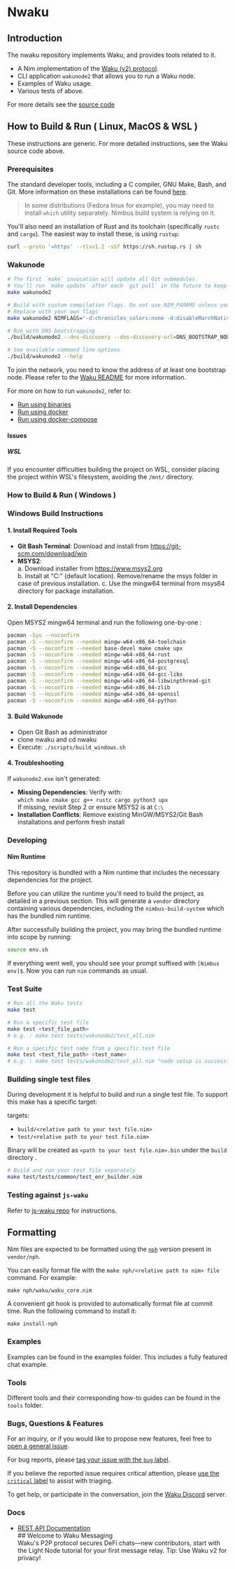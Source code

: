 # Nwaku

## Introduction

The nwaku repository implements Waku, and provides tools related to it.

- A Nim implementation of the [Waku (v2) protocol](https://specs.vac.dev/specs/waku/v2/waku-v2.html).
- CLI application `wakunode2` that allows you to run a Waku node.
- Examples of Waku usage.
- Various tests of above.

For more details see the [source code](waku/README.md)

## How to Build & Run ( Linux, MacOS & WSL )

These instructions are generic. For more detailed instructions, see the Waku source code above.

### Prerequisites

The standard developer tools, including a C compiler, GNU Make, Bash, and Git. More information on these installations can be found [here](https://docs.waku.org/guides/nwaku/build-source#install-dependencies).

> In some distributions (Fedora linux for example), you may need to install `which` utility separately. Nimbus build system is relying on it.

You'll also need an installation of Rust and its toolchain (specifically `rustc` and `cargo`).
The easiest way to install these, is using `rustup`:

```bash
curl --proto '=https' --tlsv1.2 -sSf https://sh.rustup.rs | sh
```

### Wakunode

```bash
# The first `make` invocation will update all Git submodules.
# You'll run `make update` after each `git pull` in the future to keep those submodules updated.
make wakunode2

# Build with custom compilation flags. Do not use NIM_PARAMS unless you know what you are doing.
# Replace with your own flags
make wakunode2 NIMFLAGS="-d:chronicles_colors:none -d:disableMarchNative"

# Run with DNS bootstrapping
./build/wakunode2 --dns-discovery --dns-discovery-url=DNS_BOOTSTRAP_NODE_URL

# See available command line options
./build/wakunode2 --help
```
To join the network, you need to know the address of at least one bootstrap node.
Please refer to the [Waku README](https://github.com/waku-org/nwaku/blob/master/waku/README.md) for more information.

For more on how to run `wakunode2`, refer to:
- [Run using binaries](https://docs.waku.org/guides/nwaku/build-source)
- [Run using docker](https://docs.waku.org/guides/nwaku/run-docker)
- [Run using docker-compose](https://docs.waku.org/guides/nwaku/run-docker-compose)

#### Issues
##### WSL
If you encounter difficulties building the project on WSL, consider placing the project within WSL's filesystem, avoiding the `/mnt/` directory.

### How to Build & Run ( Windows )

### Windows Build Instructions

#### 1. Install Required Tools
- **Git Bash Terminal**: Download and install from https://git-scm.com/download/win  
- **MSYS2**:  
  a. Download installer from https://www.msys2.org  
  b. Install at "C:\" (default location). Remove/rename the msys folder in case of previous installation.
  c. Use the mingw64 terminal from msys64 directory for package installation.

#### 2. Install Dependencies
Open MSYS2 mingw64 terminal and run the following one-by-one :
```bash
pacman -Syu --noconfirm  
pacman -S --noconfirm --needed mingw-w64-x86_64-toolchain  
pacman -S --noconfirm --needed base-devel make cmake upx  
pacman -S --noconfirm --needed mingw-w64-x86_64-rust  
pacman -S --noconfirm --needed mingw-w64-x86_64-postgresql  
pacman -S --noconfirm --needed mingw-w64-x86_64-gcc  
pacman -S --noconfirm --needed mingw-w64-x86_64-gcc-libs  
pacman -S --noconfirm --needed mingw-w64-x86_64-libwinpthread-git  
pacman -S --noconfirm --needed mingw-w64-x86_64-zlib  
pacman -S --noconfirm --needed mingw-w64-x86_64-openssl  
pacman -S --noconfirm --needed mingw-w64-x86_64-python
```

#### 3. Build Wakunode
- Open Git Bash as administrator  
- clone nwaku and cd nwaku
- Execute: `./scripts/build_windows.sh`

#### 4. Troubleshooting
If `wakunode2.exe` isn't generated:  
- **Missing Dependencies**: Verify with:  
  `which make cmake gcc g++ rustc cargo python3 upx`  
  If missing, revisit Step 2 or ensure MSYS2 is at `C:\`  
- **Installation Conflicts**: Remove existing MinGW/MSYS2/Git Bash installations and perform fresh install

### Developing

#### Nim Runtime
This repository is bundled with a Nim runtime that includes the necessary dependencies for the project.

Before you can utilize the runtime you'll need to build the project, as detailed in a previous section.
This will generate a `vendor` directory containing various dependencies, including the `nimbus-build-system` which has the bundled nim runtime.

After successfully building the project, you may bring the bundled runtime into scope by running:
```bash
source env.sh
```
If everything went well, you should see your prompt suffixed with `[Nimbus env]$`. Now you can run `nim` commands as usual.

### Test Suite

```bash
# Run all the Waku tests
make test

# Run a specific test file
make test <test_file_path>
# e.g. : make test tests/wakunode2/test_all.nim

# Run a specific test name from a specific test file
make test <test_file_path> <test_name>
# e.g. : make test tests/wakunode2/test_all.nim "node setup is successful with default configuration"
```

### Building single test files

During development it is helpful to build and run a single test file.
To support this make has a specific target:

targets:
- `build/<relative path to your test file.nim>`
- `test/<relative path to your test file.nim>`

Binary will be created as `<path to your test file.nim>.bin` under the `build` directory .

```bash
# Build and run your test file separately
make test/tests/common/test_enr_builder.nim
```

### Testing against `js-waku`
Refer to [js-waku repo](https://github.com/waku-org/js-waku/tree/master/packages/tests) for instructions.

## Formatting

Nim files are expected to be formatted using the [`nph`](https://github.com/arnetheduck/nph) version present in `vendor/nph`.

You can easily format file with the `make nph/<relative path to nim> file` command.
For example:

```
make nph/waku/waku_core.nim
```

A convenient git hook is provided to automatically format file at commit time.
Run the following command to install it:

```shell
make install-nph
```

### Examples

Examples can be found in the examples folder.
This includes a fully featured chat example.

### Tools

Different tools and their corresponding how-to guides can be found in the `tools` folder.

### Bugs, Questions & Features

For an inquiry, or if you would like to propose new features, feel free to [open a general issue](https://github.com/waku-org/nwaku/issues/new).

For bug reports, please [tag your issue with the `bug` label](https://github.com/waku-org/nwaku/issues/new).

If you believe the reported issue requires critical attention, please [use the `critical` label](https://github.com/waku-org/nwaku/issues/new?labels=critical,bug) to assist with triaging.

To get help, or participate in the conversation, join the [Waku Discord](https://discord.waku.org/) server.

### Docs

* [REST API Documentation](https://waku-org.github.io/waku-rest-api/)
<br>## Welcome to Waku Messaging<br>Waku's P2P protocol secures DeFi chats—new contributors, start with the Light Node tutorial for your first message relay. Tip: Use Waku v2 for privacy! <br>

